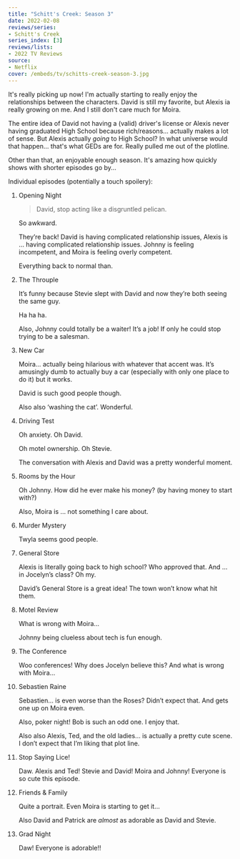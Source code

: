 ```yaml
---
title: "Schitt's Creek: Season 3"
date: 2022-02-08
reviews/series:
- Schitt's Creek
series_index: [3]
reviews/lists:
- 2022 TV Reviews
source:
- Netflix
cover: /embeds/tv/schitts-creek-season-3.jpg
---
```

It's really picking up now! I'm actually starting to really enjoy the relationships between the characters. David is still my favorite, but Alexis ia really growing on me. And I still don't care much for Moira. 

The entire idea of David not having a (valid) driver's license or Alexis never having graduated High School because rich/reasons... actually makes a lot of sense. But Alexis actually *going* to High School? In what universe would that happen... that's what GEDs are for. Really pulled me out of the plotline. 

Other than that, an enjoyable enough season. It's amazing how quickly shows with shorter episodes go by...

<!--more-->

Individual episodes (potentially a touch spoilery):

1. Opening Night

    > David, stop acting like a disgruntled pelican.

    So awkward.

    They’re back! David is having complicated relationship issues, Alexis is … having complicated relationship issues. Johnny is feeling incompetent, and Moira is feeling overly competent.

    Everything back to normal than.

2. The Throuple

    It’s funny because Stevie slept with David and now they’re both seeing the same guy.

    Ha ha ha.

    Also, Johnny could totally be a waiter! It’s a job! If only he could stop trying to be a salesman.

3. New Car

    Moira… actually being hilarious with whatever that accent was. It’s amusingly dumb to actually buy a car (especially with only one place to do it) but it works.

    David is such good people though.

    Also also ‘washing the cat’. Wonderful.

4. Driving Test

    Oh anxiety. Oh David.

    Oh motel ownership. Oh Stevie.

    The conversation with Alexis and David was a pretty wonderful moment.

5. Rooms by the Hour

    Oh Johnny. How did he ever make his money? (by having money to start with?)

    Also, Moira is … not something I care about.

6. Murder Mystery

    Twyla seems good people. 

7. General Store

    Alexis is literally going back to high school? Who approved that. And … in  Jocelyn’s class? Oh my. 

    David’s General Store is a great idea! The town won’t know what hit them. 

8. Motel Review

    What is wrong with Moira… 

    Johnny being clueless about tech is fun enough. 

9. The Conference

    Woo conferences! Why does Jocelyn believe this? And what is wrong with Moira…

10. Sebastien Raine

    Sebastien… is even worse than the Roses? Didn’t expect that. And gets one up on Moira even. 

    Also, poker night! Bob is such an odd one. I enjoy that. 

    Also also Alexis, Ted, and the old ladies… is actually a pretty cute scene. I don’t expect that I’m liking that plot line. 

11. Stop Saying Lice!

    Daw. Alexis and Ted! Stevie and David! Moira and Johnny! Everyone is so cute this episode. 

12. Friends & Family

    Quite a portrait. Even Moira is starting to get it…

    Also David and Patrick are *almost* as adorable as David and Stevie. 

13. Grad Night

    Daw! Everyone is adorable!!